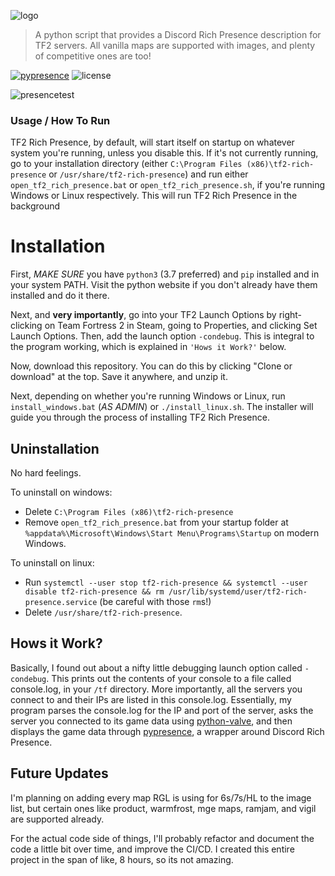 ![logo](https://i.imgur.com/keDuc38.png)

>A python script that provides a Discord Rich Presence description for TF2 servers. All vanilla maps are supported with images, and plenty of competitive ones are too! 

[![pypresence](https://img.shields.io/badge/using-pypresence-00bb88.svg?style=for-the-badge&logo=discord&logoWidth=20)](https://github.com/qwertyquerty/pypresence) ![license](https://img.shields.io/github/license/cyclowns/tf2-rich-presence.svg?style=for-the-badge)

![presencetest](https://i.imgur.com/29WQ1UM.png)

### Usage / How To Run

TF2 Rich Presence, by default, will start itself on startup on whatever system you're running, unless you disable this.
If it's not currently running, go to your installation directory (either `C:\Program Files (x86)\tf2-rich-presence` or `/usr/share/tf2-rich-presence`)
and run either `open_tf2_rich_presence.bat` or `open_tf2_rich_presence.sh`, if you're running Windows or Linux respectively. This will run TF2 Rich Presence
in the background

# **Installation**

First, *MAKE SURE* you have `python3` (3.7 preferred) and `pip` installed and in your system PATH. Visit the python website if you don't
already have them installed and do it there.

Next, and **very importantly**, go into your TF2 Launch Options by right-clicking on Team Fortress 2 in Steam, going to Properties, and clicking Set Launch Options.
Then, add the launch option `-condebug`. This is integral to the program working, which is explained in `'Hows it Work?'` below.

Now, download this repository. You can do this by clicking "Clone or download" at the top. Save it anywhere, and unzip it.

Next, depending on whether you're running Windows or Linux, run `install_windows.bat` (*AS ADMIN*) or `./install_linux.sh`. The installer will
guide you through the process of installing TF2 Rich Presence.

## **Uninstallation**

No hard feelings.

To uninstall on windows:

- Delete `C:\Program Files (x86)\tf2-rich-presence`
- Remove `open_tf2_rich_presence.bat` from your startup folder at `%appdata%\Microsoft\Windows\Start Menu\Programs\Startup` on modern Windows.

To uninstall on linux:

- Run `systemctl --user stop tf2-rich-presence && systemctl --user disable tf2-rich-presence && rm /usr/lib/systemd/user/tf2-rich-presence.service` (be careful with those `rm`s!)
- Delete `/usr/share/tf2-rich-presence`.

## Hows it Work?

Basically, I found out about a nifty little debugging launch option called `-condebug`. This prints out the contents of your console to a file
called console.log, in your `/tf` directory. More importantly, all the servers you connect to and their IPs are listed in this console.log. Essentially,
my program parses the console.log for the IP and port of the server, asks the server you connected to its game data using [python-valve](https://github.com/serverstf/python-valve), and then displays the game data through [pypresence](https://github.com/qwertyquerty/pypresence), a wrapper around Discord Rich Presence.

## Future Updates

I'm planning on adding every map RGL is using for 6s/7s/HL to the image list, but certain ones like product, warmfrost, mge maps, ramjam, and vigil are supported
already.

For the actual code side of things, I'll probably refactor and document the code a little bit over time, and improve the CI/CD. I created this entire project in the span of like, 8 hours, so its not amazing.
